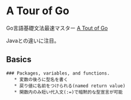 # A Tour of Go
  Go言語基礎文法最速マスター
  [A Tout of Go](https://go-tour-jp.appspot.com/list)

  Javaとの違いに注目。

  ## Basics
    ### Packages, variables, and functions.
       * 変数の後ろに型名を書く
       * 戻り値に名前をつけられる(named return value)
       * 関数内のみ短い代入文(:=)で暗黙的な型宣言が可能
